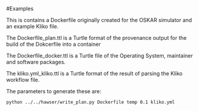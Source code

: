 #Examples

This is contains a Dockerfile originally created for the OSKAR simulator
and an example Kliko file.

The Dockerfile_plan.ttl is a Turtle format of the provenance output for the 
build of the Dokcerfile into a container

The Dockerfile_docker.ttl is a Turtle file of the Operating System, maintainer
and software packages. 

The kliko.yml_kliko.ttl is a Turtle format of the result of parsing the Kliko
workflow file. 

The parameters to generate these are:

    python ../../hawser/write_plan.py Dockerfile temp 0.1 kliko.yml


